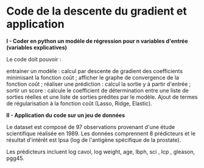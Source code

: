 # Code de la descente du gradient et application
**I - Coder en python un modèle de régression pour n variables d'entrée (variables explicatives)**

Le code doit pouvoir :

entrainer un modèle : calcul par descente de gradient des coefficients
minimisant la fonction coût ;
afficher le graphe de convergence de la fonction coût ;
réaliser une prédiction : calcul la sortie y à partir d'entrée ;
sortir un score : calcule le coefficient de détermination entre une liste de sorties réelles et une liste de sorties prédites par le modèle. Ajout de termes de régularisation à la fonction coût (Lasso, Ridge, Elastic).

**II - Application du code sur un jeu de données**

Le dataset est composé de 97 observations provenant d'une étude scientifique réalisée en 1989. Les données comprennent 8 prédicteurs et le résultat d'intérêt est lpsa (log de l'antigène spécifique de la prostate).

Les prédicteurs incluent log cavol, log weight, age, lbph, sci , lcp , gleason, pgg45.
